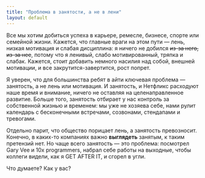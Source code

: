 ```yaml
---
title: "Проблема в занятости, а не в лени"
layout: default
---
```


Все мы хотим добиться успеха в карьере, ремесле, бизнесе, спорте или семейной жизни. Кажется, что главные враги на этом пути — лень, низкая мотивация и слабая дисциплина: я ничего не добился ~~из-за него, из-за нее~~, потому что я ленивый, слабо мотивированный, тряпка и слабак. Кажется, стоит добавить немного насилия над собой, внешней мотивации, и все закрутится-завертится, рост попрет.

Я уверен, что для большинства ребят в айти ключевая проблема — занятость, а не лень или мотивация. И занятость, и Нетфликс расходуют наше время и внимание, ничего не оставляя на целенаправленное развитие. Больше того, занятость отбирает у нас контроль за собственной жизнью и временем: мы уже не хозяева себе, нами рулит календарь с бесконечными встречами, созвонами, стендапами и тревогами.

Отдельно парит, что общество порицает лень, а занятость превозносит. Конечно, в каких-то компаниях важно **выглядеть** занятым, к таким претензий нет. Но чаще всего занятость — это проблема: посмотрел Gary Vee и 10x programmers, набрал себе работы на выходные, чтобы коллеги видели, как я GET AFTER IT, и сгорел в угли.

Что думаете? Как у вас?
